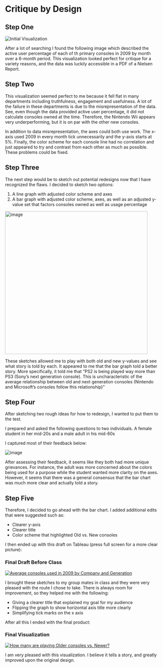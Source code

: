 # Critique by Design
## Step One
![Initial Visualization](https://www.statisticshowto.com/wp-content/uploads/2014/01/wii-floundering.png)

After a lot of searching I found the following image which described the active user percentage of each of th primary consoles in 2009 by month over a 6-month period. This visualization looked perfect for critique for a variety reasons, and the data was luckily accessible in a PDF of a Nielsen Report.

## Step Two

This visualization seemed perfect to me because it fell flat in many departments including truthfulness, engagement and usefulness. A lot of the failure in these departments is due to the misrepresentation of the data. See, even though the data provided active user percentage, it did not calculate consoles owned at the time. Therefore, the Nintendo Wii appears very underperforming, but it is on par with the other new consoles.

In addition to data misrepresentation, the axes could both use work. The x-axis used 2009 in every month tick unnecessarily and the y-axis starts at 5%. Finally, the color scheme for each console line had no correlation and just appeared to try and contrast from each other as much as possible. These problems could be fixed.

## Step Three
The next step would be to sketch out potential redesigns now that I have recognized the flaws. I decided to sketch two options:

1. A line graph with adjusted color scheme and axes
2. A bar graph with adjusted color scheme, axes, as well as an adjusted y-value set that factors consoles owned as well as usage percentage

<img width="468" alt="image" src="https://user-images.githubusercontent.com/112968634/191404000-f442d737-9bd5-4d28-86c6-a49ed0befd0f.png">

These sketches allowed me to play with both old and new y-values and see what story is told by each. It appeared to me that the bar graph told a better story. More specifically, it told me that “PS2 is being played way more than PS3 (Sony’s next generation console). This is uncharacteristic of the average relationship between old and next generation consoles (Nintendo and Microsoft’s consoles follow this relationship)”

## Step Four

After sketching two rough ideas for how to redesign, I wanted to put them to the test.

I prepared and asked the following questions to two individuals. A female student in her mid-20s and a male adult in his mid-60s

I captured most of their feedback below:

![image](https://user-images.githubusercontent.com/112968634/191387887-5420f6d6-e13a-4e28-87f7-1970c96b6db3.png)

After assessing their feedback, it seems like they both had more unique grievances. For instance, the adult was more concerned about the colors being used for a purpose while the student wanted more clarity on the axes. However, it seems that there was a general consensus that the bar chart was much more clear and actually told a story.

## Step Five

Therefore, I decided to go ahead with the bar chart. I added additional edits that were suggested such as:

* Clearer y-axis
* Clearer title
* Color scheme that highlighted Old vs. New consoles

I then ended up with this draft on Tableau (press full screen for a more clear picture):

### Final Draft Before Class
<div class='tableauPlaceholder' id='viz1663717999841' style='position: relative'><noscript><a href='#'><img alt='Average consoles used in 2009 by Company and Generation ' src='https:&#47;&#47;public.tableau.com&#47;static&#47;images&#47;Dr&#47;Draft34&#47;Sheet1&#47;1_rss.png' style='border: none' /></a></noscript><object class='tableauViz'  style='display:none;'><param name='host_url' value='https%3A%2F%2Fpublic.tableau.com%2F' /> <param name='embed_code_version' value='3' /> <param name='site_root' value='' /><param name='name' value='Draft34&#47;Sheet1' /><param name='tabs' value='no' /><param name='toolbar' value='yes' /><param name='static_image' value='https:&#47;&#47;public.tableau.com&#47;static&#47;images&#47;Dr&#47;Draft34&#47;Sheet1&#47;1.png' /> <param name='animate_transition' value='yes' /><param name='display_static_image' value='yes' /><param name='display_spinner' value='yes' /><param name='display_overlay' value='yes' /><param name='display_count' value='yes' /><param name='language' value='en-US' /></object></div>                
<script type='text/javascript'>                    
  var divElement = document.getElementById('viz1663717999841');                    
  var vizElement = divElement.getElementsByTagName('object')[0];                    
  vizElement.style.width='100%';vizElement.style.height=(divElement.offsetWidth*0.75)+'px';                    
  var scriptElement = document.createElement('script');                    
  scriptElement.src = 'https://public.tableau.com/javascripts/api/viz_v1.js';                    
  vizElement.parentNode.insertBefore(scriptElement, vizElement);                
</script>

I brought these sketches to my group mates in class and they were very pleased with the route I chose to take. There is always room for improvement, so they helped me with the following:

* Giving a clearer title that explained my goal for my audience
* Flipping the graph to show horizontal axis title more clearly
* Simplifying tick marks on the x axis

After all this I ended with the final product:

### Final Visualization
<div class='tableauPlaceholder' id='viz1663717503843' style='position: relative'><noscript><a href='#'><img alt='How many are playing Older consoles vs. Newer? ' src='https:&#47;&#47;public.tableau.com&#47;static&#47;images&#47;As&#47;Assignment34_16637153629070&#47;Final&#47;1_rss.png' style='border: none' /></a></noscript><object class='tableauViz'  style='display:none;'><param name='host_url' value='https%3A%2F%2Fpublic.tableau.com%2F' /> <param name='embed_code_version' value='3' /> <param name='site_root' value='' /><param name='name' value='Assignment34_16637153629070&#47;Final' /><param name='tabs' value='no' /><param name='toolbar' value='yes' /><param name='static_image' value='https:&#47;&#47;public.tableau.com&#47;static&#47;images&#47;As&#47;Assignment34_16637153629070&#47;Final&#47;1.png' /> <param name='animate_transition' value='yes' /><param name='display_static_image' value='yes' /><param name='display_spinner' value='yes' /><param name='display_overlay' value='yes' /><param name='display_count' value='yes' /><param name='language' value='en-US' /><param name='filter' value='publish=yes' /></object></div>                
<script type='text/javascript'>                    
  var divElement = document.getElementById('viz1663717503843');                    
  var vizElement = divElement.getElementsByTagName('object')[0];                    
  vizElement.style.width='100%';vizElement.style.height=(divElement.offsetWidth*0.75)+'px';                    
  var scriptElement = document.createElement('script');                    
  scriptElement.src = 'https://public.tableau.com/javascripts/api/viz_v1.js';                    
  vizElement.parentNode.insertBefore(scriptElement, vizElement);                
</script>

I am very pleased with this visualization. I believe it tells a story, and greatly improved upon the original design.
